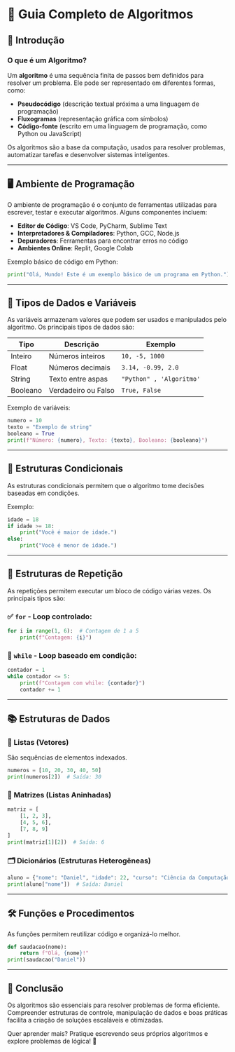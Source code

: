 # 📘 Guia Completo de Algoritmos

## 📌 Introdução

### O que é um Algoritmo?

Um **algoritmo** é uma sequência finita de passos bem definidos para resolver um problema. Ele pode ser representado em diferentes formas, como:

- **Pseudocódigo** (descrição textual próxima a uma linguagem de programação)
- **Fluxogramas** (representação gráfica com símbolos)
- **Código-fonte** (escrito em uma linguagem de programação, como Python ou JavaScript)

Os algoritmos são a base da computação, usados para resolver problemas, automatizar tarefas e desenvolver sistemas inteligentes.

---

## 🖥️ Ambiente de Programação

O ambiente de programação é o conjunto de ferramentas utilizadas para escrever, testar e executar algoritmos. Alguns componentes incluem:

- **Editor de Código**: VS Code, PyCharm, Sublime Text
- **Interpretadores & Compiladores**: Python, GCC, Node.js
- **Depuradores**: Ferramentas para encontrar erros no código
- **Ambientes Online**: Replit, Google Colab

Exemplo básico de código em Python:

```python
print("Olá, Mundo! Este é um exemplo básico de um programa em Python.")
```

---

## 🔢 Tipos de Dados e Variáveis

As variáveis armazenam valores que podem ser usados e manipulados pelo algoritmo. Os principais tipos de dados são:

| Tipo     | Descrição           | Exemplo                  |
| -------- | ------------------- | ------------------------ |
| Inteiro  | Números inteiros    | `10, -5, 1000`           |
| Float    | Números decimais    | `3.14, -0.99, 2.0`       |
| String   | Texto entre aspas   | `"Python" , 'Algoritmo'` |
| Booleano | Verdadeiro ou Falso | `True, False`            |

Exemplo de variáveis:

```python
numero = 10
texto = "Exemplo de string"
booleano = True
print(f"Número: {numero}, Texto: {texto}, Booleano: {booleano}")
```

---

## 🔄 Estruturas Condicionais

As estruturas condicionais permitem que o algoritmo tome decisões baseadas em condições.

Exemplo:

```python
idade = 18
if idade >= 18:
    print("Você é maior de idade.")
else:
    print("Você é menor de idade.")
```

---

## 🔁 Estruturas de Repetição

As repetições permitem executar um bloco de código várias vezes. Os principais tipos são:

### ✅ `for` - Loop controlado:

```python
for i in range(1, 6):  # Contagem de 1 a 5
    print(f"Contagem: {i}")
```

### 🔄 `while` - Loop baseado em condição:

```python
contador = 1
while contador <= 5:
    print(f"Contagem com while: {contador}")
    contador += 1
```

---

## 📚 Estruturas de Dados

### 📌 Listas (Vetores)

São sequências de elementos indexados.

```python
numeros = [10, 20, 30, 40, 50]
print(numeros[2])  # Saída: 30
```

### 🔢 Matrizes (Listas Aninhadas)

```python
matriz = [
    [1, 2, 3],
    [4, 5, 6],
    [7, 8, 9]
]
print(matriz[1][2])  # Saída: 6
```

### 🗂️ Dicionários (Estruturas Heterogêneas)

```python
aluno = {"nome": "Daniel", "idade": 22, "curso": "Ciência da Computação"}
print(aluno["nome"])  # Saída: Daniel
```

---

## 🛠️ Funções e Procedimentos

As funções permitem reutilizar código e organizá-lo melhor.

```python
def saudacao(nome):
    return f"Olá, {nome}!"
print(saudacao("Daniel"))
```

---

## 🚀 Conclusão

Os algoritmos são essenciais para resolver problemas de forma eficiente. Compreender estruturas de controle, manipulação de dados e boas práticas facilita a criação de soluções escaláveis e otimizadas.

Quer aprender mais? Pratique escrevendo seus próprios algoritmos e explore problemas de lógica! 🚀
